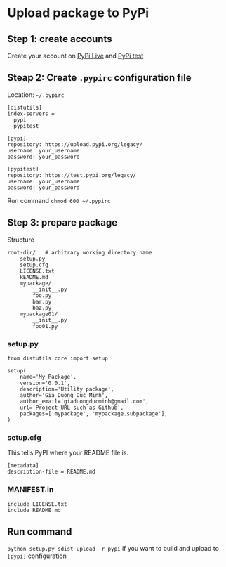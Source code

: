 # Upload package to PyPi

## Step 1: create accounts

Create your account on [PyPi Live](https://pypi.python.org/pypi?%3Aaction=register_form) and [PyPi test](https://testpypi.python.org/pypi?%3Aaction=register_form)

## Steap 2: Create `.pypirc` configuration file

Location: `~/.pypirc`

```
[distutils]
index-servers =
  pypi
  pypitest

[pypi]
repository: https://upload.pypi.org/legacy/
username: your_username
password: your_password

[pypitest]
repository: https://test.pypi.org/legacy/
username: your_username
password: your_password
```

Run command `chmod 600 ~/.pypirc`

## Step 3: prepare package

Structure

```
root-dir/   # arbitrary working directory name
    setup.py
    setup.cfg
    LICENSE.txt
    README.md
    mypackage/
        __init__.py
        foo.py
        bar.py
        baz.py
    mypackage01/
        __init__.py
        foo01.py
```

### setup.py

```
from distutils.core import setup

setup(
    name='My Package',
    version='0.0.1',
    description='Utility package',
    author='Gia Duong Duc Minh',
    author_email='giaduongducminh@gmail.com',
    url='Project URL such as Github',
    packages=['mypackage', 'mypackage.subpackage'],
)
```

### setup.cfg

This tells PyPI where your README file is.

```
[metadata]
description-file = README.md
```

### MANIFEST.in

```
include LICENSE.txt
include README.md
```


## Run command

`python setup.py sdist upload -r pypi` if you want to build and upload to `[pypi]` configuration